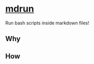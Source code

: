 # [mdrun][repo]

Run bash scripts inside markdown files!

## Why

## How

[repo]: https://github.com/sombriks/mdrun
